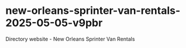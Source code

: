 # new-orleans-sprinter-van-rentals-2025-05-05-v9pbr
Directory website - New Orleans Sprinter Van Rentals
